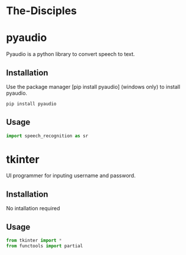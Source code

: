 # The-Disciples

# pyaudio

Pyaudio is a python library to convert speech to text.

## Installation

Use the package manager [pip install pyaudio] (windows only) to install pyaudio.

```bash
pip install pyaudio
```

## Usage

```python
import speech_recognition as sr
```

# tkinter

UI programmer for inputing username and password.

## Installation

No intallation required


## Usage

```python
from tkinter import *
from functools import partial





